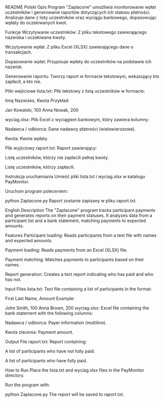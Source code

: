 README
Polski
Opis
Program "Zaplacone" umożliwia monitorowanie wpłat uczestników i generowanie raportów dotyczących ich statusu płatności. Analizuje dane z listy uczestników oraz wyciągu bankowego, dopasowując wpłaty do oczekiwanych kwot.

Funkcje
Wczytywanie uczestników: Z pliku tekstowego zawierającego nazwiska i oczekiwane kwoty.

Wczytywanie wpłat: Z pliku Excel (XLSX) zawierającego dane o transakcjach.

Dopasowanie wpłat: Przypisuje wpłaty do uczestników na podstawie ich nazwisk.

Generowanie raportu: Tworzy raport w formacie tekstowym, wskazujący kto zapłacił, a kto nie.

Pliki wejściowe
lista.txt: Plik tekstowy z listą uczestników w formacie:

Imię Nazwisko, Kwota
Przykład:

Jan Kowalski, 100
Anna Nowak, 200


wyciag.xlsx: Plik Excel z wyciągiem bankowym, który zawiera kolumny:

Nadawca / odbiorca: Dane nadawcy płatności (wielowierszowe).

Kwota: Kwota wpłaty.

Plik wyjściowy
raport.txt: Raport zawierający:

Listę uczestników, którzy nie zapłacili pełnej kwoty.

Listę uczestników, którzy zapłacili.

Instrukcja uruchamiania
Umieść pliki lista.txt i wyciag.xlsx w katalogu PayMonitor.

Uruchom program poleceniem:

python Zaplacone.py
Raport zostanie zapisany w pliku raport.txt.

English
Description
The "Zaplacone" program tracks participant payments and generates reports on their payment statuses. It analyzes data from a participant list and a bank statement, matching payments to expected amounts.

Features
Participant loading: Reads participants from a text file with names and expected amounts.

Payment loading: Reads payments from an Excel (XLSX) file.

Payment matching: Matches payments to participants based on their names.

Report generation: Creates a text report indicating who has paid and who has not.

Input Files
lista.txt: Text file containing a list of participants in the format:


First Last Name, Amount
Example:


John Smith, 100
Anna Brown, 200
wyciag.xlsx: Excel file containing the bank statement with the following columns:

Nadawca / odbiorca: Payer information (multiline).

Kwota zlecenia: Payment amount.

Output File
raport.txt: Report containing:

A list of participants who have not fully paid.

A list of participants who have fully paid.

How to Run
Place the lista.txt and wyciag.xlsx files in the PayMonitor directory.

Run the program with:

python Zaplacone.py
The report will be saved to raport.txt.